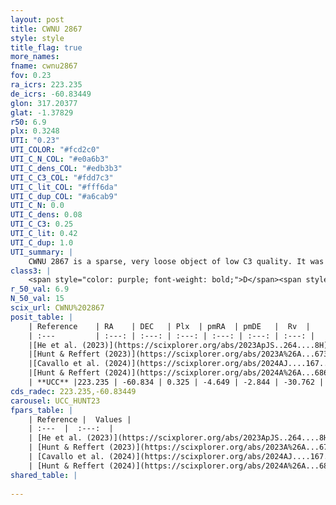 ```yaml
---
layout: post
title: CWNU 2867
style: style
title_flag: true
more_names: 
fname: cwnu2867
fov: 0.23
ra_icrs: 223.235
de_icrs: -60.83449
glon: 317.20377
glat: -1.37829
r50: 6.9
plx: 0.3248
UTI: "0.23"
UTI_COLOR: "#fcd2c0"
UTI_C_N_COL: "#e0a6b3"
UTI_C_dens_COL: "#edb3b3"
UTI_C_C3_COL: "#fdd7c3"
UTI_C_lit_COL: "#fff6da"
UTI_C_dup_COL: "#a6cab9"
UTI_C_N: 0.0
UTI_C_dens: 0.08
UTI_C_C3: 0.25
UTI_C_lit: 0.42
UTI_C_dup: 1.0
UTI_summary: |
    CWNU 2867 is a sparse, very loose object of low C3 quality. It was recently reported in the literature.<br><br><span style="color: #99180f; font-weight: bold;">Warning: </span>contains less than 25 stars with <i>P>0.5</i> estimated.
class3: |
    <span style="color: purple; font-weight: bold;">D</span><span style="color: #FFC300; font-weight: bold;">B</span>
r_50_val: 6.9
N_50_val: 15
scix_url: CWNU%202867
posit_table: |
    | Reference    | RA    | DEC   | Plx  | pmRA  | pmDE   |  Rv  |
    | :---         | :---: | :---: | :---: | :---: | :---: | :---: |
    |[He et al. (2023)](https://scixplorer.org/abs/2023ApJS..264....8H) | 223.226 | -60.862 | 0.331 | -4.665 | -2.846 | -- |
    |[Hunt & Reffert (2023)](https://scixplorer.org/abs/2023A%26A...673A.114H) | 223.233 | -60.897 | 0.327 | -4.629 | -2.844 | -10.988 |
    |[Cavallo et al. (2024)](https://scixplorer.org/abs/2024AJ....167...12C) | 223.122 | -60.786 | 0.329 | -- | -- | -- |
    |[Hunt & Reffert (2024)](https://scixplorer.org/abs/2024A%26A...686A..42H) | 223.233 | -60.897 | 0.327 | -4.629 | -2.844 | -10.988 |
    | **UCC** |223.235 | -60.834 | 0.325 | -4.649 | -2.844 | -30.762 | 
cds_radec: 223.235,-60.83449
carousel: UCC_HUNT23
fpars_table: |
    | Reference |  Values |
    | :---  |  :---:  |
    | [He et al. (2023)](https://scixplorer.org/abs/2023ApJS..264....8H) | `A0=2.6, m-M=12.6, logAge=6.1` |
    | [Hunt & Reffert (2023)](https://scixplorer.org/abs/2023A%26A...673A.114H) | `AV50=3.902, diffAV50=2.228, MOD50=12.149, logAge50=8.275` |
    | [Cavallo et al. (2024)](https://scixplorer.org/abs/2024AJ....167...12C) | `AV50=3.76, dMod50=12.44, logAge50=8.32, [Fe/H]50=-0.01` |
    | [Hunt & Reffert (2024)](https://scixplorer.org/abs/2024A%26A...686A..42H) | `MassJ=341.286` |
shared_table: |
    
---
```

